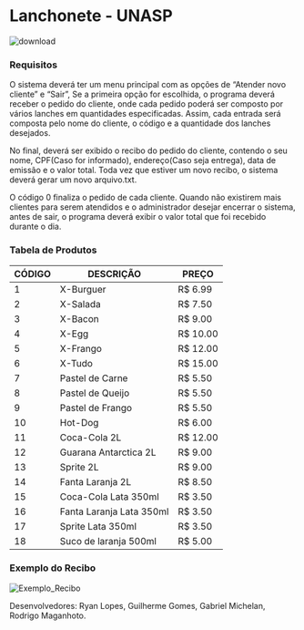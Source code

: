 # Lanchonete - UNASP
![download](https://user-images.githubusercontent.com/61668167/141977496-5ee071b3-267e-41ce-acb8-5d1d288a2308.png)

### Requisitos
O sistema deverá ter um menu principal com as opções de “Atender novo cliente” e “Sair”, Se a primeira opção for escolhida, o programa deverá receber o pedido do cliente, onde cada pedido poderá ser composto por vários lanches em quantidades especificadas. Assim, cada entrada será composta pelo nome do cliente, o código e a quantidade dos lanches desejados. 

No final, deverá ser exibido o recibo do pedido do cliente, contendo o seu nome, CPF(Caso for informado), endereço(Caso seja entrega), data de emissão e o valor total. Toda vez que estiver um novo recibo, o sistema deverá gerar um novo arquivo.txt.

O código 0 finaliza o pedido de cada cliente. Quando não existirem mais clientes para serem atendidos e o administrador desejar encerrar o sistema, antes de sair, o programa deverá exibir o valor total que foi recebido durante o dia.

### Tabela de Produtos

| CÓDIGO    |       DESCRIÇÃO                   |  PREÇO  |
| ----------| --------------------------------- | ------- |
|     1     |     X-Burguer                     | R$ 6.99 |
|     2     |     X-Salada                      | R$ 7.50 |
|     3     |     X-Bacon                       | R$ 9.00 |
|     4     |     X-Egg                         | R$ 10.00 |
|     5     |     X-Frango                      | R$ 12.00 |
|     6     |     X-Tudo                        | R$ 15.00 |
|     7     |     Pastel de Carne               | R$ 5.50 |
|     8     |     Pastel de Queijo              | R$ 5.50 |
|     9     |     Pastel de Frango              | R$ 5.50 |
|     10    |     Hot-Dog                       | R$ 6.00 |
|     11    |     Coca-Cola 2L                  | R$ 12.00 |
|     12    |     Guarana Antarctica 2L         | R$ 9.00 |
|     13    |     Sprite 2L                     | R$ 9.00 |
|     14    |     Fanta Laranja 2L              | R$ 8.50 |
|     15    |     Coca-Cola Lata 350ml          | R$ 3.50 |
|     16    |     Fanta Laranja Lata 350ml      | R$ 3.50 |
|     17    |     Sprite Lata 350ml             | R$ 3.50 |
|     18    |     Suco de laranja 500ml         | R$ 5.00 |

### Exemplo do Recibo

![Exemplo_Recibo](https://user-images.githubusercontent.com/61668167/141981753-7beea229-214c-41ea-90e5-411d00560623.png)

Desenvolvedores: Ryan Lopes, Guilherme Gomes, Gabriel Michelan, Rodrigo Maganhoto.


